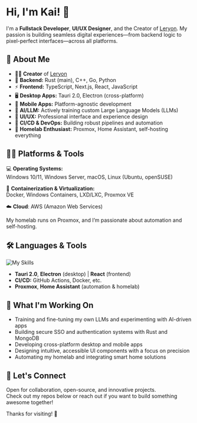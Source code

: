 # Hi, I'm Kai! 👋

I'm a **Fullstack Developer**, **UI/UX Designer**, and the Creator of [Leryon](https://leryon.com). My passion is building seamless digital experiences—from backend logic to pixel-perfect interfaces—across all platforms.

## 🚀 About Me

- 👨‍💻 **Creator** of [Leryon](https://leryon.com)
- 🦀 **Backend:** Rust (main), C++, Go, Python
- ⚡ **Frontend:** TypeScript, Next.js, React, JavaScript
- 🖥️ **Desktop Apps:** Tauri 2.0, Electron (cross-platform)
- 📱 **Mobile Apps:** Platform-agnostic development
- 🧠 **AI/LLM:** Actively training custom Large Language Models (LLMs)
- 🎨 **UI/UX:** Professional interface and experience design
- 🔄 **CI/CD & DevOps:** Building robust pipelines and automation
- 🏡 **Homelab Enthusiast:** Proxmox, Home Assistant, self-hosting everything

## 🧑‍💻 Platforms & Tools

💻 **Operating Systems:**  
Windows 10/11, Windows Server, macOS, Linux (Ubuntu, openSUSE)

🐋 **Containerization & Virtualization:**  
Docker, Windows Containers, LXD/LXC, Proxmox VE

☁️ **Cloud**: AWS (Amazon Web Services)

My homelab runs on Proxmox, and I’m passionate about automation and self-hosting.

## 🛠️ Languages & Tools

![My Skills](https://skillicons.dev/icons?i=rust,typescript,cpp,go,python,react,nextjs,tauri,electron,html,css,js,proxmox,homeassistant&perline=8)
- **Tauri 2.0**, **Electron** (desktop) | **React** (frontend)
- **CI/CD:** GitHub Actions, Docker, etc.
- **Proxmox**, **Home Assistant** (automation & homelab)

## 🌱 What I'm Working On

- Training and fine-tuning my own LLMs and experimenting with AI-driven apps
- Building secure SSO and authentication systems with Rust and MongoDB
- Developing cross-platform desktop and mobile apps
- Designing intuitive, accessible UI components with a focus on precision
- Automating my homelab and integrating smart home solutions

## 🤝 Let's Connect

Open for collaboration, open-source, and innovative projects.  
Check out my repos below or reach out if you want to build something awesome together!

Thanks for visiting! 🚀
